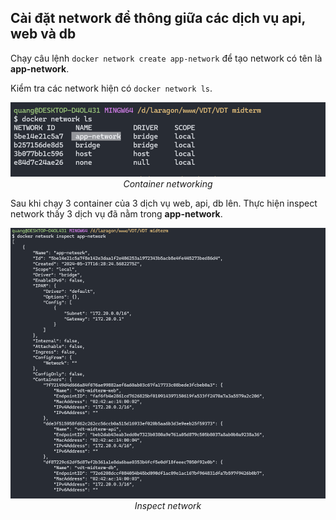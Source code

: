 ## Cài đặt network để thông giữa các dịch vụ api, web và db

Chạy câu lệnh `docker network create app-network` để tạo network có tên là **app-network**.

Kiểm tra các network hiện có `docker network ls`.

<div align="center">
  <img width="600" src="../images/docker-network-ls.png" alt="Container networking">
</div>

<div align="center">
  <i>Container networking</i>
</div>

Sau khi chạy 3 container của 3 dịch vụ web, api, db lên. Thực hiện inspect network thấy 3 dịch vụ đã nằm trong **app-network**.

<div align="center">
  <img width="600" src="../images/docker-network-inspect.png" alt="Inspect network">
</div>

<div align="center">
  <i>Inspect network</i>
</div>
